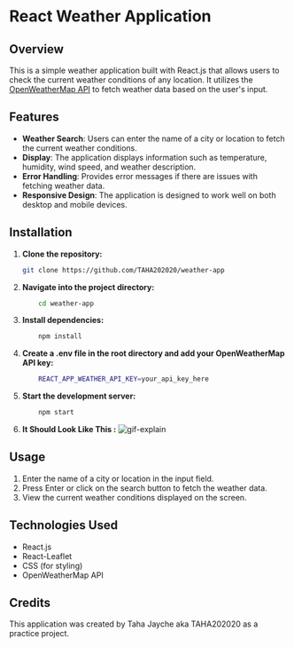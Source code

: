 # React Weather Application

## Overview

This is a simple weather application built with React.js that allows users to check the current weather conditions of any location. It utilizes the [OpenWeatherMap API](https://openweathermap.org/api) to fetch weather data based on the user's input.

## Features

- **Weather Search**: Users can enter the name of a city or location to fetch the current weather conditions.
- **Display**: The application displays information such as temperature, humidity, wind speed, and weather description.
- **Error Handling**: Provides error messages if there are issues with fetching weather data.
- **Responsive Design**: The application is designed to work well on both desktop and mobile devices.

## Installation

1. **Clone the repository:**
   ```bash
   git clone https://github.com/TAHA202020/weather-app
   ```
2. **Navigate into the project directory:**
    ```bash
        cd weather-app
    ```
3. **Install dependencies:**
    ```bash
        npm install
    ```
4. **Create a .env file in the root directory and add your OpenWeatherMap API key:**
    ```bash
        REACT_APP_WEATHER_API_KEY=your_api_key_here
    ```
5. **Start the development server:**
    ```bash
        npm start
    ```
6. **It Should Look Like This :** 
![gif-explain](https://github.com/TAHA202020/weather-app/assets/73696868/a9726081-0e38-4689-8286-5cb18c2887e4)


## Usage
1. Enter the name of a city or location in the input field.
2. Press Enter or click on the search button to fetch the weather data.
3. View the current weather conditions displayed on the screen.

## Technologies Used 
* React.js
* React-Leaflet 
* CSS (for styling)
* OpenWeatherMap API

## Credits
This application was created by Taha Jayche aka TAHA202020 as a practice project.
